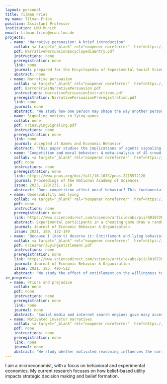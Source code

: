```yaml
---
layout: personal
title: Tilman Fries
my_name: Tilman Fries
position: Assistant Professor
institution: LMU Munich
email: tilman.fries@econ.lmu.de
projects:
  - name: "Narrative persuasion: A brief introduction"
    collab: <a target="_blank" rel="noopener noreferrer"  href=https://sites.google.com/site/kaibarron/>Kai Barron</a>
    pdf: NarrativePersuasionEncyclopediaEntry.pdf
    instructions: none
    preregistration: none
    link: none
    journal: prepared for the Encyclopedia of Experimental Social Science
    abstract: none
  - name: Narrative persuasion
    collab: <a target="_blank" rel="noopener noreferrer"  href=https://sites.google.com/site/kaibarron/>Kai Barron</a>
    pdf: BarronFriesNarrativePersuasion.pdf
    instructions: NarrativePersuasionInstructions.pdf
    preregistration: NarrativePersuasionPreregistration.pdf
    link: none
    journal: none
    abstract: "We study how one person may shape the way another person interprets objective information. They do this by proposing a sense-making explanation (or narrative). Using a theory-driven experiment, we investigate the mechanics of such narrative persuasion. Our results reveal several insights. First, narratives are persuasive: We find that they systematically shift beliefs. Second, narrative fit (coherence with the facts) is a key determinant of persuasiveness. Third, this fit-heuristic is anticipated by narrative-senders, who systematically tailor their narratives to the facts. Fourth, the features of a competing narrative predictably influence both narrative construction and adoption."
  - name: Signaling motives in lying games
    collab: none
    pdf: FriesLyingSignaling.pdf
    instructions: none 
    preregistration: none
    link: none
    journal: accepted at Games and Economic Behavior
    abstract: "This paper studies the implications of agents signaling their moral type in a lying game. In the theoretical analysis, a signaling motive emerges where agents dislike being suspected of lying and where some lies are more stigmatized than others. The equilibrium prediction of the model can explain experimental data from previous studies, particularly on partial lying, where individuals lie to gain a non-payoff maximizing amount. I discuss the relationship with theoretical models of lying that conceptualize the image concern as an aversion to being suspected of lying and provide applications to narratives, learning, the disclosure of lies, and the selection into lying opportunities."
  - name: "Competition and moral behavior: A meta-analysis of 45 crowd-sourced experimental designs"
    collab: <a target="_blank" rel="noopener noreferrer"  href=https://chr-huber.com/>Christoph Huber</a>, <a target="_blank" rel="noopener noreferrer"  href=https://sites.google.com/site/annadreber/>Anna Dreber</a>, <a target="_blank" rel="noopener noreferrer"  href=https://www.holzmeister.biz/>Felix Holzmeister</a>, and many more
    pdf: none
    instructions: none 
    preregistration: none
    link: https://www.pnas.org/doi/full/10.1073/pnas.2215572120
    journal: Proceedings of the National Academy of Sciences
    issue: 2023, 120(23), 1-10
    abstract: "Does competition affect moral behavior? This fundamental question has been debated among leading scholars for centuries, and more recently, it has been tested in experimental studies yielding a body of rather inconclusive empirical evidence. A potential source of ambivalent empirical results on the same hypothesis is design heterogeneity—variation in true effect sizes across various reasonable experimental research protocols. To provide further evidence on whether competition affects moral behavior and to examine whether the generalizability of a single experimental study is jeopardized by design heterogeneity, we invited independent research teams to contribute experimental designs to a crowd-sourced project. In a large-scale online data collection, 18,123 experimental participants were randomly allocated to 45 randomly selected experimental designs out of 95 submitted designs. We find a small adverse effect of competition on moral behavior in a meta-analysis of the pooled data. The crowd-sourced design of our study allows for a clean identification and estimation of the variation in effect sizes above and beyond what could be expected due to sampling variance. We find substantial design heterogeneity—estimated to be about 1.6 times as large as the average standard error of effect size estimates of the 45 research designs—indicating that the informativeness and generalizability of results based on a single experimental design are limited. Drawing strong conclusions about the underlying hypotheses in the presence of substantive design heterogeneity requires moving toward much larger data collections on various experimental designs testing the same hypothesis."
  - name: Observability and lying
    collab: <a target="_blank" rel="noopener noreferrer"  href=https://rady.ucsd.edu/people/faculty/gneezy/>Uri Gneezy</a>, <a target="_blank" rel="noopener noreferrer"   href=https://sites.google.com/site/agnekajackaite/home>Agne Kajackaite</a>, and <a target="_blank" rel="noopener noreferrer" href=https://danielfparra.github.io/>Daniel Parra</a>
    pdf: none
    instructions: none 
    preregistration: none
    link: https://www.sciencedirect.com/science/article/abs/pii/S0167268121002778
    abstract: Experimental participants in a cheating game draw a random number and then report any number they wish, receiving a monetary payoff based only on the report. We study how these reports depend on the level of observability of both the random draw and the report by the experimenter. Our results show that whereas increasing the observability of the random draw decreases cheating, increasing the anonymity of the reports does not affect average reports.
    journal: Journal of Economic Behavior & Organization
    issue: 2021, 189, 132-149
  - name: "Because I (don't) deserve it: Entitlement and lying behavior"
    collab: <a target="_blank" rel="noopener noreferrer"  href=https://danielfparra.github.io/>Daniel Parra</a>
    pdf: FriesParraLyingEntitlement.pdf
    instructions: none 
    preregistration: none
    link: https://www.sciencedirect.com/science/article/abs/pii/S0167268121001013?dgcid=author
    journal: Journal of Economic Behavior & Organization
    issue: 2021, 185, 495-512
    abstract: "We study the effect of entitlement on the willingness to lie. We set up a model of lying where individuals feel more or less entitled to their endowment  depending on how they earned it. When given the opportunity to lie to keep their endowment, individuals who feel more entitled are encouraged to lie while others are discouraged. To test the model predictions we use a laboratory experiment where we compare the lying behavior of participants endowed with a high endowment and participants endowed with a low endowment. In one treatment, the allocation of the endowment is decided by participants' performance, and in the other, it is determined by a random draw. Our study shows that deservingness influences lying in an intuitive direction: when participants' performance determines income, those who earn less money lie less than those who earn more. We do not find differences in lying when participants perform the same task but lie to keep windfall endowments."
in_progress:
  - name: Priors and prejudice
    collab: none
    pdf: none
    instructions: none 
    preregistration: none
    link: none
    journal: none
    abstract: "Social media and internet search engines give easy access to information about others. This paper studies the behavioral consequences when individuals learn more about others they interact with. In principle, as observers learn about decision makers, this limits the ability of decision makers to signal their type through their actions. I provide experimental evidence in support of this theoretical mechanism. In addition, I explore specific channels that can potentially uphold high levels of prosocial behavior over time. I find that imperfect memory&mdash;the observer forgetting what they learned about the decision-maker in the past&mdash;helps to keep prosocial behavior at high levels. However, I also find that individuals are generally not forgiving; they believe that those who acted egoistically in the past will remain egoistic in the future. This lowers the supply of prosocial behavior over time."
  - name: Motivated investor narratives
    collab: <a target="_blank" rel="noopener noreferrer"  href=https://sites.google.com/site/kaibarron/>Kai Barron</a>
    pdf: none
    instructions: none 
    preregistration: none
    link: none
    journal: none
    abstract: "We study whether motivated reasoning influences the narratives that individuals are willing to adopt. Specifically, we test whether individuals find narratives more plausible when they like, rather than dislike, the consequences implied by the narrative. In our experiment, an investor observes historical data from a particular company and decides whether or not to invest in the company. After taking this decision, the investor meets with a financial advisor who proposes an explanation of the company’s historical data to the investor. The investor may then update her beliefs about the company. Our preliminary results indicate that investors tend to reject narratives that contradict past choices they made&mdash;i.e., they reject narratives that suggest that their past investment choices were bad. We do not find any such effect if investors are instead exogenously endowed with an investment in the company. This implies that the <i>act of choosing</i> to invest or not is responsible for the motivated reasoning effect we observe."
---
```


I am a microeconomist, with a focus on behavioral and experimental economics. My current research focuses on how belief-based utility impacts strategic decision making and belief formation.
